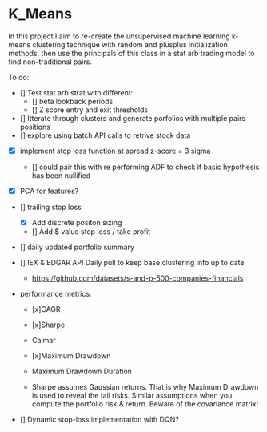 # K_Means

In this project I aim to re-create the unsupervised machine learning k-means clustering technique with random and plusplus initialization methods, then use the principals of this class in a stat arb trading model to find non-traditional pairs.

To do:
- [] Test stat arb strat with different:
  - [] beta lookback periods
  - [] Z score entry and exit thresholds
- [] Itterate through clusters and generate porfolios with multiple pairs positions
- [] explore using batch API calls to retrive stock data

-[x] implement stop loss function at spread z-score = 3 sigma
  - [] could pair this with re performing ADF to check if basic hypothesis has been nullified 
  
- [x] PCA for features?
- [] trailing stop loss
  - [x] Add discrete positon sizing
  - [] Add $ value stop loss / take profit 
- [] daily updated portfolio summary
- [] IEX & EDGAR API Daily pull to keep base clustering info up to date 
   - https://github.com/datasets/s-and-p-500-companies-financials     
- performance metrics:
  - [x]CAGR
  - [x]Sharpe
  - Calmar
  - [x]Maximum Drawdown
  - Maximum Drawdown Duration

  - Sharpe assumes Gaussian returns. That is why Maximum Drawdown is used to reveal the tail risks. Similar assumptions when you compute the portfolio risk & return. Beware of the covariance matrix! 

- [] Dynamic stop-loss implementation with DQN?
   
